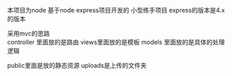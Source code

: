 本项目为node 基于node express项目开发的 小型练手项目   express的版本是4.x的版本

采用mvc的思路  
controller  里面放的是路由
views里面放的是模板
models 里面放的是具体的处理逻辑

public里面是放的静态资源
uploads是上传的文件夹
